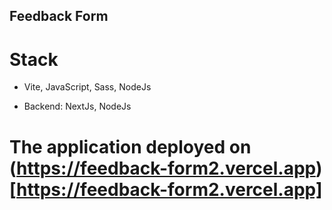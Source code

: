 
## Feedback Form
# Stack
- Vite, JavaScript, Sass, NodeJs

- Backend: NextJs, NodeJs


# The application deployed on (https://feedback-form2.vercel.app)[https://feedback-form2.vercel.app]